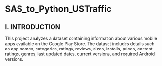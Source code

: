 # SAS_to_Python_USTraffic

## I. INTRODUCTION 

This project analyzes a dataset containing information about various mobile apps available on the Google Play Store. The dataset includes details such as app names, categories, ratings, reviews, sizes, installs, prices, content ratings, genres, last updated dates, current versions, and required Android versions.
